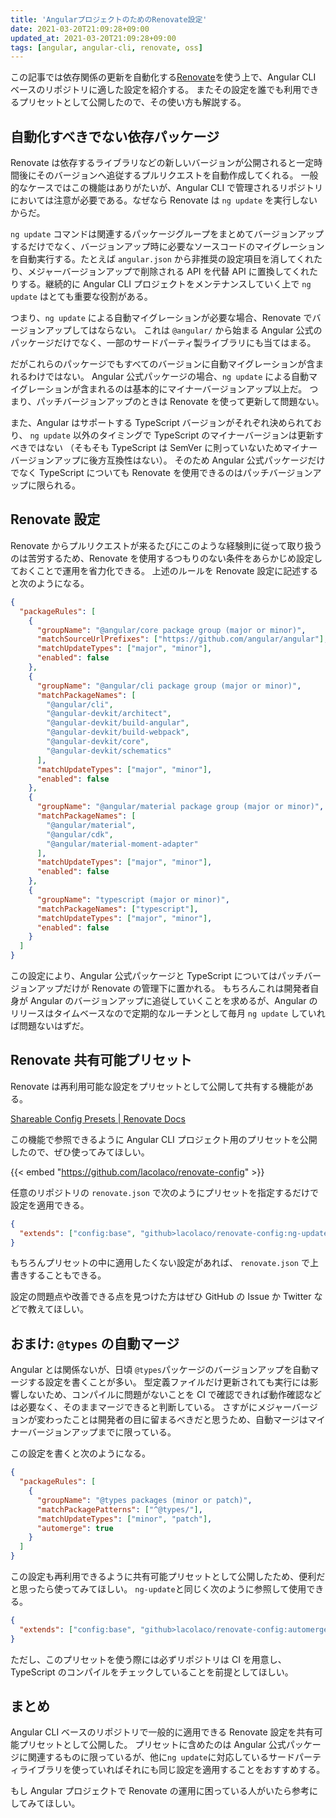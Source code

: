 ```yaml
---
title: 'AngularプロジェクトのためのRenovate設定'
date: 2021-03-20T21:09:28+09:00
updated_at: 2021-03-20T21:09:28+09:00
tags: [angular, angular-cli, renovate, oss]
---
```


この記事では依存関係の更新を自動化する[Renovate](https://www.whitesourcesoftware.com/free-developer-tools/renovate)を使う上で、Angular CLI ベースのリポジトリに適した設定を紹介する。
またその設定を誰でも利用できるプリセットとして公開したので、その使い方も解説する。

## 自動化すべきでない依存パッケージ

Renovate は依存するライブラリなどの新しいバージョンが公開されると一定時間後にそのバージョンへ追従するプルリクエストを自動作成してくれる。
一般的なケースではこの機能はありがたいが、Angular CLI で管理されるリポジトリにおいては注意が必要である。なぜなら Renovate は `ng update` を実行しないからだ。

`ng update` コマンドは関連するパッケージグループをまとめてバージョンアップするだけでなく、バージョンアップ時に必要なソースコードのマイグレーションを自動実行する。たとえば `angular.json` から非推奨の設定項目を消してくれたり、メジャーバージョンアップで削除される API を代替 API に置換してくれたりする。継続的に Angular CLI プロジェクトをメンテナンスしていく上で `ng update` はとても重要な役割がある。

つまり、`ng update` による自動マイグレーションが必要な場合、Renovate でバージョンアップしてはならない。
これは `@angular/` から始まる Angular 公式のパッケージだけでなく、一部のサードパーティ製ライブラリにも当てはまる。

だがこれらのパッケージでもすべてのバージョンに自動マイグレーションが含まれるわけではない。
Angular 公式パッケージの場合、`ng update` による自動マイグレーションが含まれるのは基本的にマイナーバージョンアップ以上だ。
つまり、パッチバージョンアップのときは Renovate を使って更新して問題ない。

また、Angular はサポートする TypeScript バージョンがそれぞれ決められており、 `ng update` 以外のタイミングで TypeScript のマイナーバージョンは更新すべきではない
（そもそも TypeScript は SemVer に則っていないためマイナーバージョンアップに後方互換性はない）。
そのため Angular 公式パッケージだけでなく TypeScript についても Renovate を使用できるのはパッチバージョンアップに限られる。

## Renovate 設定

Renovate からプルリクエストが来るたびにこのような経験則に従って取り扱うのは苦労するため、Renovate を使用するつもりのない条件をあらかじめ設定しておくことで運用を省力化できる。
上述のルールを Renovate 設定に記述すると次のようになる。

```json
{
  "packageRules": [
    {
      "groupName": "@angular/core package group (major or minor)",
      "matchSourceUrlPrefixes": ["https://github.com/angular/angular"],
      "matchUpdateTypes": ["major", "minor"],
      "enabled": false
    },
    {
      "groupName": "@angular/cli package group (major or minor)",
      "matchPackageNames": [
        "@angular/cli",
        "@angular-devkit/architect",
        "@angular-devkit/build-angular",
        "@angular-devkit/build-webpack",
        "@angular-devkit/core",
        "@angular-devkit/schematics"
      ],
      "matchUpdateTypes": ["major", "minor"],
      "enabled": false
    },
    {
      "groupName": "@angular/material package group (major or minor)",
      "matchPackageNames": [
        "@angular/material",
        "@angular/cdk",
        "@angular/material-moment-adapter"
      ],
      "matchUpdateTypes": ["major", "minor"],
      "enabled": false
    },
    {
      "groupName": "typescript (major or minor)",
      "matchPackageNames": ["typescript"],
      "matchUpdateTypes": ["major", "minor"],
      "enabled": false
    }
  ]
}
```

この設定により、Angular 公式パッケージと TypeScript についてはパッチバージョンアップだけが Renovate の管理下に置かれる。
もちろんこれは開発者自身が Angular のバージョンアップに追従していくことを求めるが、Angular のリリースはタイムベースなので定期的なルーチンとして毎月 `ng update` していれば問題ないはずだ。

## Renovate 共有可能プリセット

Renovate は再利用可能な設定をプリセットとして公開して共有する機能がある。

[Shareable Config Presets \| Renovate Docs](https://docs.renovatebot.com/config-presets/#preset-hosting)

この機能で参照できるように Angular CLI プロジェクト用のプリセットを公開したので、ぜひ使ってみてほしい。

{{< embed "https://github.com/lacolaco/renovate-config" >}}

任意のリポジトリの `renovate.json` で次のようにプリセットを指定するだけで設定を適用できる。

```json
{
  "extends": ["config:base", "github>lacolaco/renovate-config:ng-update"]
}
```

もちろんプリセットの中に適用したくない設定があれば、 `renovate.json` で上書きすることもできる。

設定の問題点や改善できる点を見つけた方はぜひ GitHub の Issue か Twitter などで教えてほしい。

## おまけ: `@types` の自動マージ

Angular とは関係ないが、日頃 `@types`パッケージのバージョンアップを自動マージする設定を書くことが多い。
型定義ファイルだけ更新されても実行には影響しないため、コンパイルに問題がないことを CI で確認できれば動作確認などは必要なく、そのままマージできると判断している。
さすがにメジャーバージョンが変わったことは開発者の目に留まるべきだと思うため、自動マージはマイナーバージョンアップまでに限っている。

この設定を書くと次のようになる。

```json
{
  "packageRules": [
    {
      "groupName": "@types packages (minor or patch)",
      "matchPackagePatterns": ["^@types/"],
      "matchUpdateTypes": ["minor", "patch"],
      "automerge": true
    }
  ]
}
```

この設定も再利用できるように共有可能プリセットとして公開したため、便利だと思ったら使ってみてほしい。
`ng-update`と同じく次のように参照して使用できる。

```json
{
  "extends": ["config:base", "github>lacolaco/renovate-config:automerge-types"]
}
```

ただし、このプリセットを使う際には必ずリポジトリは CI を用意し、TypeScript のコンパイルをチェックしていることを前提としてほしい。

## まとめ

Angular CLI ベースのリポジトリで一般的に適用できる Renovate 設定を共有可能プリセットとして公開した。
プリセットに含めたのは Angular 公式パッケージに関連するものに限っているが、他に`ng update`に対応しているサードパーティライブラリを使っていればそれにも同じ設定を適用することをおすすめする。

もし Angular プロジェクトで Renovate の運用に困っている人がいたら参考にしてみてほしい。
